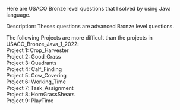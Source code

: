 Here are USACO Bronze level questions that I solved by using Java language.<br />

Description: 
Theses questions are advanced Bronze level questions.<br />

The following Projects are more difficult than the projects in USACO_Bronze_Java_1_2022: <br />
Project 1: Crop_Harvester <br />
Project 2: Good_Grass <br />
Project 3: Quadrants <br />
Project 4: Calf_Finding <br />
Project 5: Cow_Covering <br />
Project 6: Working_Time <br />
Project 7: Task_Assignment <br />
Project 8: HornGrassShears <br />
Project 9: PlayTime <br />


